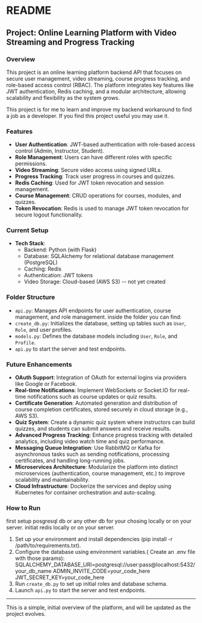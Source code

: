 # README

## Project: Online Learning Platform with Video Streaming and Progress Tracking

### Overview
This project is an online learning platform backend API that focuses on secure user management, video streaming, course progress tracking, and role-based access control (RBAC). The platform integrates key features like JWT authentication, Redis caching, and a modular architecture, allowing scalability and flexibility as the system grows.

This project is for me to learn and improve my backend workaround to find a job as a developer.
If you find this project useful you may use it.

### Features
- **User Authentication**: JWT-based authentication with role-based access control (Admin, Instructor, Student).
- **Role Management**: Users can have different roles with specific permissions.
- **Video Streaming**: Secure video access using signed URLs.
- **Progress Tracking**: Track user progress in courses and quizzes.
- **Redis Caching**: Used for JWT token revocation and session management.
- **Course Management**: CRUD operations for courses, modules, and quizzes.
- **Token Revocation**: Redis is used to manage JWT token revocation for secure logout functionality.

### Current Setup
- **Tech Stack**: 
  - Backend: Python (with Flask)
  - Database: SQLAlchemy for relational database management (PostgreSQL)
  - Caching: Redis
  - Authentication: JWT tokens
  - Video Storage: Cloud-based (AWS S3) -- not yet created

### Folder Structure
- `api.py`: Manages API endpoints for user authentication, course management, and role management.
inside the folder you can find:
- `create_db.py`: Initializes the database, setting up tables such as `User`, `Role`, and user profiles.
- `models.py`: Defines the database models including `User`, `Role`, and `Profile`.
- `api.py` to start the server and test endpoints.

### Future Enhancements
- **OAuth Support**: Integration of OAuth for external logins via providers like Google or Facebook.
- **Real-time Notifications**: Implement WebSockets or Socket.IO for real-time notifications such as course updates or quiz results.
- **Certificate Generation**: Automated generation and distribution of course completion certificates, stored securely in cloud storage (e.g., AWS S3).
- **Quiz System**: Create a dynamic quiz system where instructors can build quizzes, and students can submit answers and receive results.
- **Advanced Progress Tracking**: Enhance progress tracking with detailed analytics, including video watch time and quiz performance.
- **Messaging Queue Integration**: Use RabbitMQ or Kafka for asynchronous tasks such as sending notifications, processing certificates, and handling long-running jobs.
- **Microservices Architecture**: Modularize the platform into distinct microservices (authentication, course management, etc.) to improve scalability and maintainability. 
- **Cloud Infrastructure**: Dockerize the services and deploy using Kubernetes for container orchestration and auto-scaling.


### How to Run
first setup posgresql db or any other db for your chosing locally or on your server.
initiat redis locally or on your server.

1. Set up your environment and install dependencies (pip install -r /path/to/requirements.txt).
2. Configure the database using environment variables.( Create an .env file with those params):
SQLALCHEMY_DATABASE_URI=postgresql://user:pass@localhost:5432/your_db_name
ADMIN_INVITE_CODE=your_code_here
JWT_SECRET_KEY=your_code_here
3. Run `create_db.py` to set up initial roles and database schema.
4. Launch `api.py` to start the server and test endpoints.

---

This is a simple, initial overview of the platform, and will be updated as the project evolves.